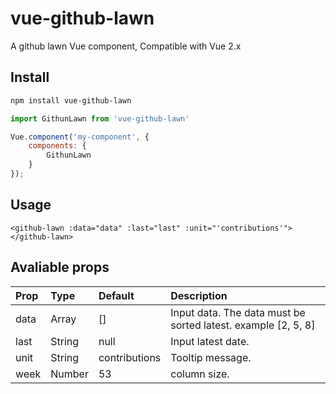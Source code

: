 # vue-github-lawn

A github lawn Vue component, Compatible with Vue 2.x

## Install

``` sh
npm install vue-github-lawn
```

``` js
import GithunLawn from 'vue-github-lawn'

Vue.component('my-component', {
    components: {
        GithunLawn
    }
});
```

## Usage
```
<github-lawn :data="data" :last="last" :unit="'contributions'"></github-lawn>
```

## Avaliable props
| Prop | Type   | Default       | Description                                                   |
| :--- | :---   | :------       | :---------                                                    |
| data | Array  | []            | Input data. The data must be sorted latest. example [2, 5, 8] |
| last | String | null          | Input latest date.                                            |
| unit | String | contributions | Tooltip message.                                              |
| week | Number | 53            | column size.                                                  |
